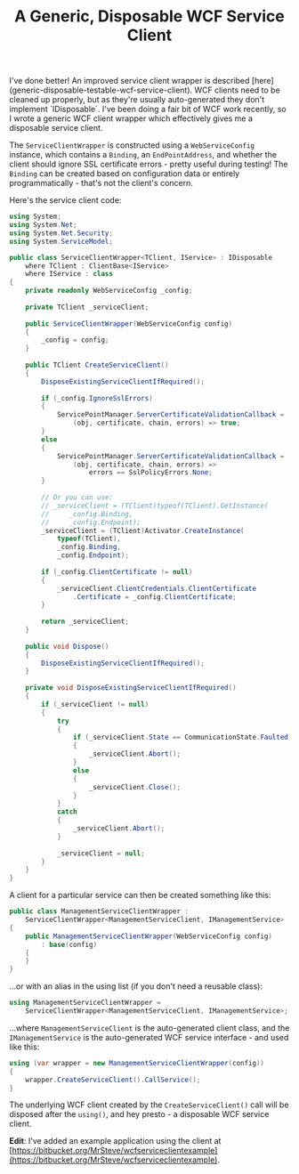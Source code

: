 ﻿---
layout: post
title: A Generic, Disposable WCF Service Client
excerpt: WCF clients need to be cleaned up properly, but as they're usually auto-generated they don't implement IDisposable. I've been doing a fair bit of WCF work recently, so I wrote a generic WCF client wrapper which effectively gives me a disposable service client.
tags: [C&#35;, ASP.NET, ASP.NET MVC, WCF, Programming Practices, Patterns]
---

<span class="updated">
I've done better! An improved service client wrapper is described 
[here](generic-disposable-testable-wcf-service-client).
</span>

<span class="first">
WCF clients need to be cleaned up properly, but as they're usually auto-generated they don't implement 
`IDisposable`. I've been doing a fair bit of WCF work recently, so I wrote a generic WCF client wrapper 
which effectively gives me a disposable service client.
</span>

The `ServiceClientWrapper` is constructed using a `WebServiceConfig` instance, which contains a 
`Binding`, an `EndPointAddress`, and whether the client should ignore SSL certificate errors - 
pretty useful during testing! The `Binding` can be created based on configuration data or entirely 
programmatically - that's not the client's concern.

Here's the service client code:

```csharp
using System;
using System.Net;
using System.Net.Security;
using System.ServiceModel;

public class ServiceClientWrapper<TClient, IService> : IDisposable
    where TClient : ClientBase<IService>
    where IService : class
{
    private readonly WebServiceConfig _config;
 
    private TClient _serviceClient;
 
    public ServiceClientWrapper(WebServiceConfig config)
    {
        _config = config;
    }
 
    public TClient CreateServiceClient()
    {
        DisposeExistingServiceClientIfRequired();
 
        if (_config.IgnoreSslErrors)
        {
            ServicePointManager.ServerCertificateValidationCallback =
                (obj, certificate, chain, errors) => true;
        }
        else
        {
            ServicePointManager.ServerCertificateValidationCallback =
                (obj, certificate, chain, errors) => 
                    errors == SslPolicyErrors.None;
        }
 
        // Or you can use:
        // _serviceClient = (TClient)typeof(TClient).GetInstance(
        //     _config.Binding,
        //     _config.Endpoint);
        _serviceClient = (TClient)Activator.CreateInstance(
            typeof(TClient),
            _config.Binding,
            _config.Endpoint);
 
        if (_config.ClientCertificate != null)
        {
            _serviceClient.ClientCredentials.ClientCertificate
                .Certificate = _config.ClientCertificate;
        }
 
        return _serviceClient;
    }
 
    public void Dispose()
    {
        DisposeExistingServiceClientIfRequired();
    }
 
    private void DisposeExistingServiceClientIfRequired()
    {
        if (_serviceClient != null)
        {
            try
            {
                if (_serviceClient.State == CommunicationState.Faulted)
                {
                    _serviceClient.Abort();
                }
                else
                {
                    _serviceClient.Close();
                }
            }
            catch
            {
                _serviceClient.Abort();
            }
 
            _serviceClient = null;
        }
    }
}
```

A client for a particular service can then be created something like this:

```csharp
public class ManagementServiceClientWrapper :
    ServiceClientWrapper<ManagementServiceClient, IManagementService>
{
    public ManagementServiceClientWrapper(WebServiceConfig config)
        : base(config)
    {
    }
}
```

...or with an alias in the using list (if you don't need a reusable class):

```csharp
using ManagementServiceClientWrapper =
    ServiceClientWrapper<ManagementServiceClient, IManagementService>;
```

...where `ManagementServiceClient` is the auto-generated client class, and the `IManagementService` 
is the auto-generated WCF service interface - and used like this:

```csharp
using (var wrapper = new ManagementServiceClientWrapper(config))
{
    wrapper.CreateServiceClient().CallService();
}
```

The underlying WCF client created by the `CreateServiceClient()` call will be disposed after the 
`using()`, and hey presto - a disposable WCF service client.

**Edit**: I've added an example application using the client at 
[https://bitbucket.org/MrSteve/wcfserviceclientexample](https://bitbucket.org/MrSteve/wcfserviceclientexample).